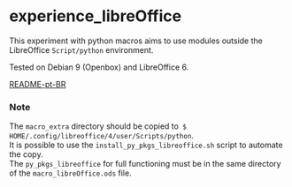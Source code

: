 # experience_libreOffice

This experiment with python macros aims to use modules outside the LibreOffice `Script/python` environment. <br>

Tested on Debian 9 (Openbox) and LibreOffice 6.<br>

[README-pt-BR](https://github.com/jpenrici/Miscellaneous/blob/master/Python/LibreOffice_Macros_Py/experience_libreOffice/README-pt-BR.md)

### Note

The `macro_extra` directory should be copied to` $ HOME/.config/libreoffice/4/user/Scripts/python`.<br>
It is possible to use the `install_py_pkgs_libreoffice.sh` script to automate the copy.<br>
The `py_pkgs_libreoffice` for full functioning must be in the same directory of the `macro_libreOffice.ods` file.